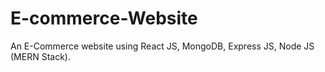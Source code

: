 # E-commerce-Website
An E-Commerce website using React JS, MongoDB, Express JS, Node JS (MERN Stack).
